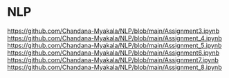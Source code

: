 # NLP
https://github.com/Chandana-Myakala/NLP/blob/main/Assignment3.ipynb <br>
https://github.com/Chandana-Myakala/NLP/blob/main/Assignment_4.ipynb <br>
https://github.com/Chandana-Myakala/NLP/blob/main/Assignment_5.ipynb <br>
https://github.com/Chandana-Myakala/NLP/blob/main/Assignment6.ipynb <br>
https://github.com/Chandana-Myakala/NLP/blob/main/Assignment7.ipynb <br>
https://github.com/Chandana-Myakala/NLP/blob/main/Assignment_8.ipynb <br>
